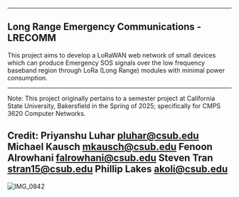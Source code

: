 -------------------------------------------------------------------------------
Long Range Emergency Communications - LRECOMM
-------------------------------------------------------------------------------
This project aims to develop a LoRaWAN web network of small devices which
can produce Emergency SOS signals over the low frequency baseband region
through LoRa (Long Range) modules with minimal power consumption.
____
Note: This project originally pertains to a semester project at California
      State University, Bakersfield in the Spring of 2025; specifically for
      CMPS 3620 Computer Networks.

Credit:
    Priyanshu Luhar         pluhar@csub.edu
    Michael Kausch          mkausch@csub.edu
    Fenoon Alrowhani        falrowhani@csub.edu
    Steven Tran             stran15@csub.edu
    Phillip Lakes           akoli@csub.edu
-------------------------------------------------------------------------------

![IMG_0842](https://github.com/user-attachments/assets/1d27cec0-4cbd-4667-b3e8-76529fa467c7)
